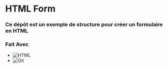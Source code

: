 # HTML Form

### Ce dépôt est un exemple de structure pour créer un formulaire en HTML

### Fait Avec

- <img src="https://img.shields.io/badge/HTML5-E34F26?style=for-the-badge&logo=html5&logoColor=white" alt="HTML">
- <img src="https://img.shields.io/badge/GIT-E44C30?style=for-the-badge&logo=git&logoColor=white" alt="Git">
